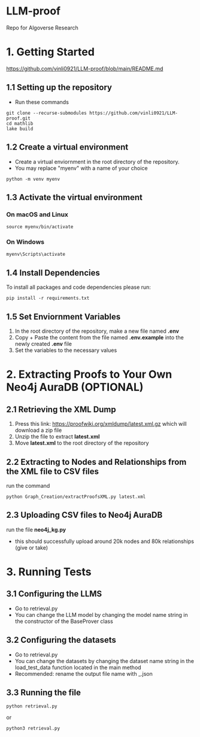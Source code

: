 # LLM-proof
Repo for Algoverse Research

# 1. Getting Started
https://github.com/vinli0921/LLM-proof/blob/main/README.md
## 1.1 Setting up the repository
- Run these commands
```
git clone --recurse-submodules https://github.com/vinli0921/LLM-proof.git
cd mathlib
lake build
```

## 1.2 Create a virtual environment 
- Create a virtual enviornment in the root directory of the repository.
- You may replace "myenv" with a name of your choice
```
python -m venv myenv
```

## 1.3 Activate the virtual environment

### On macOS and Linux
```
source myenv/bin/activate
```

### On Windows
```
myenv\Scripts\activate
```

## 1.4 Install Dependencies
To install all packages and code dependencies please run:
```
pip install -r requirements.txt
```

## 1.5 Set Enviornment Variables
1. In the root directory of the repository, make a new file named **.env**
2. Copy + Paste the content from the file named **.env.example** into the newly created **.env** file
3. Set the variables to the necessary values

# 2. Extracting Proofs to Your Own Neo4j AuraDB (OPTIONAL)

## 2.1 Retrieving the XML Dump
1. Press this link: https://proofwiki.org/xmldump/latest.xml.gz which will download a zip file
2. Unzip the file to extract **latest.xml**
3. Move **latest.xml** to the root directory of the repository

## 2.2 Extracting to Nodes and Relationships from the XML file to CSV files
run the command 
```
python Graph_Creation/extractProofsXML.py latest.xml
```

## 2.3 Uploading CSV files to Neo4j AuraDB
run the file **neo4j_kg.py**
- this should successfully upload around 20k nodes and 80k relationships (give or take)

# 3. Running Tests
## 3.1 Configuring the LLMS
- Go to retrieval.py
- You can change the LLM model by changing the model name string in the constructor of the BaseProver class

## 3.2 Configuring the datasets
- Go to retrieval.py
- You can change the datasets by changing the dataset name string in the load_test_data function located in the main method
- Recommended: rename the output file name with <llm-model>_<dataset-name>.json

## 3.3 Running the file
```
python retrieval.py
```
or
```
python3 retrieval.py
```
